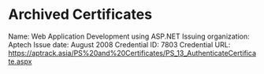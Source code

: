 # Archived Certificates

Name: Web Application Development using ASP.NET
Issuing organization: Aptech
Issue date: August 2008
Credential ID: 7803
Credential URL: <https://aptrack.asia/PS%20and%20Certificates/PS_13_AuthenticateCertificate.aspx>
